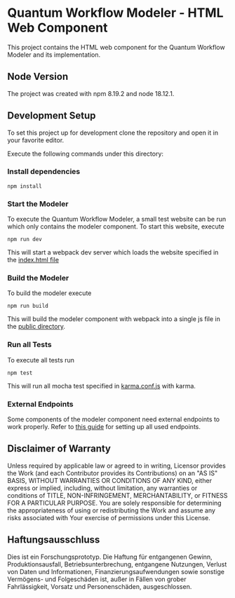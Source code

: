 # Quantum Workflow Modeler - HTML Web Component

This project contains the HTML web component for the Quantum Workflow Modeler and its implementation.

## Node Version

The project was created with npm 8.19.2 and node 18.12.1.

## Development Setup

To set this project up for development clone the repository and open it in your favorite editor.

Execute the following commands under this directory:

### Install dependencies

```
npm install
```

### Start the Modeler

To execute the Quantum Workflow Modeler, a small test website can be run which only contains the modeler component.
To start this website, execute

```
npm run dev
```

This will start a webpack dev server which loads the website specified in the [index.html file](components/bpmn-q/public/index.html)

### Build the Modeler

To build the modeler execute

```
npm run build
```

This will build the modeler component with webpack into a single js file in the [public directory](components/bpmn-q/public).

### Run all Tests

To execute all tests run

```
npm test
```

This will run all mocha test specified in [karma.conf.js](components/bpmn-q/karma.conf.js) with karma.

### External Endpoints

Some components of the modeler component need external endpoints to work properly. Refer to [this guide](doc/devloper-setup/developer-setup.md)
for setting up all used endpoints.

## Disclaimer of Warranty

Unless required by applicable law or agreed to in writing, Licensor provides the Work (and each Contributor provides its
Contributions) on an "AS IS" BASIS, WITHOUT WARRANTIES OR CONDITIONS OF ANY KIND, either express or implied, including,
without limitation, any warranties or conditions of TITLE, NON-INFRINGEMENT, MERCHANTABILITY, or FITNESS FOR A PARTICULAR
PURPOSE.
You are solely responsible for determining the appropriateness of using or redistributing the Work and assume any risks
associated with Your exercise of permissions under this License.

## Haftungsausschluss

Dies ist ein Forschungsprototyp.
Die Haftung für entgangenen Gewinn, Produktionsausfall, Betriebsunterbrechung, entgangene Nutzungen, Verlust von Daten
und Informationen, Finanzierungsaufwendungen sowie sonstige Vermögens- und Folgeschäden ist, außer in Fällen von grober
Fahrlässigkeit, Vorsatz und Personenschäden, ausgeschlossen.
